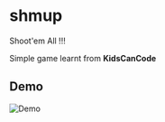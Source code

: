 # shmup
Shoot'em All !!!

Simple game learnt from **KidsCanCode**

## Demo
![Demo](![Demo](https://raw.githubusercontent.com/changezkhan/crm/master/shmup.gif))
